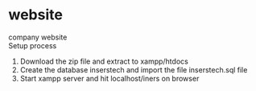 # website
company website</br>
Setup process
1. Download the zip file and extract to xampp/htdocs</br>
2. Create the database inserstech and import the file inserstech.sql file</br>
3. Start xampp server and hit localhost/iners on browser
